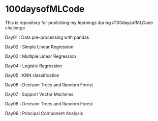 # 100daysofMLCode

This is repository for publishing my learnings during  #100daysofMLCode challenge

Day01 : Data pre-processing with pandas

Day02 : Simple Linear Regression

Day03 : Multiple Linear Regression

Day04 : Logistic Regression

Day05 : KNN classification

Day06 : Decision Trees and Random Forest

Day07 : Support Vector Machines

Day08 : Decision Trees and Random Forest

Day09 : Principal Component Analysis